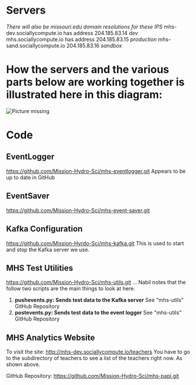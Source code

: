 # Servers
*There will also be missouri.edu domain resolutions for these IPS*
mhs-dev.sociallycompute.io has address 204.185.83.14 *dev*
mhs.sociallycompute.io has address 204.185.83.15 *production*
mhs-sand.sociallycompute.io 204.185.83.16 *sandbox*

# How the servers and the various parts below are working together is illustrated here in this diagram:
![Picture missing](../overview-notes.jpeg)


# Code
## EventLogger
https://github.com/Mission-Hydro-Sci/mhs-eventlogger.git
Appears to be up to date in GitHub

## EventSaver
https://github.com/Mission-Hydro-Sci/mhs-event-saver.git

## Kafka Configuration
https://github.com/Mission-Hyrdo-Sci/mhs-kafka.git
This is used to start and stop the Kafka server we use.

## MHS Test Utilities
https://github.com/Mission-Hydro-Sci/mhs-utils.git
... Nabil notes that the follow two scripts are the main things to look at here:
1. **pushevents.py: Sends test data to the Kafka server** See "mhs-utils" GitHub Repository
2. **postevents.py: Sends test data to the event logger** See "mhs-utils" GitHub Repository

## MHS Analytics Website
To visit the site:  http://mhs-dev.sociallycompute.io/teachers
You have to go to the subdirectory of teachers to see a list of the teachers right now. As shown above.

GitHub Repository: https://github.com/Mission-Hydro-Sci/mhs-papi.git
